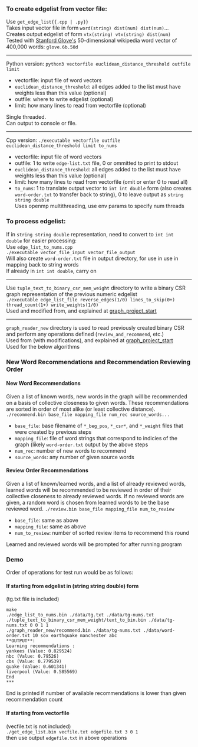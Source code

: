 ### To create edgelist from vector file:  
Use `get_edge_list{{.cpp | .py}}`  
Takes input vector file in form `word(string) dist(num) dist(num)`...  
Creates output edgelist of form `vtx(string) vtx(string) dist(num)`  
Tested with [Stanford Glove's](https://nlp.stanford.edu/projects/glove/) 50-dimensional wikipedia word vector of 400,000 words: `glove.6b.50d`

----
Python version:
`python3 vectorfile euclidean_distance_threshold outfile limit`
- vectorfile: input file of word vectors
- `euclidean_distance_threshold`: all edges added to the list must have weights less than this value (optional)
- outfile: where to write edgelist (optional)
- limit: how many lines to read from vectorfile (optional)

Single threaded.  
Can output to console or file.  

----
Cpp version:
`./executable vectorfile outfile euclidean_distance_threshold limit to_nums`  
- vectorfile: input file of word vectors
- outfile: 1 to write `edge-list.txt` file, 0 or ommitted to print to stdout
- `euclidean_distance_threshold`: all edges added to the list must have weights less than this value (optional)
- limit: how many lines to read from vectorfile (omit or enter 0 to read all)  
- `to_nums`: 1 to translate output vector to `int int double` form (also creates `word-order.txt` to transfer back to string), 0 to leave output as `string string double`  
 Uses openmp multithreading, use env params to specify num threads 

### To process edgelist:
If in `string string double` representation, need to convert to `int int double` for easier processing:  
Use `edge_list_to_nums.cpp`  
`./executable vector_file_input vector_file_output`  
Will also create `word-order.txt` file in output directory, for use in use in mapping back to string words  
If already in `int int double`, carry on

----
Use `tuple_text_to_binary_csr_mem_weight` directory to write a binary CSR graph representation of the previous numeric edgelist  
`./executable edge_list_file reverse_edges(1/0) lines_to_skip(0+) thread_count(1+) write_weights(1/0)`  
Used and modified from, and explained at [graph_project_start](https://github.com/asherliu/graph_project_start)

----
`graph_reader_new` directory is used to read previously created binary CSR and perform any operations defined (`review_and_recommend`, etc.)    
Used from (with modifications), and explained at [graph_project_start](https://github.com/asherliu/graph_project_start)  
Used for the below algorithms  

### New Word Recommendations and Recommendation Reviewing Order
#### New Word Recommendations
Given a list of known words, new words in the graph will be recommended on a basis of collective closeness to given words.  These recommendations are sorted in order of most alike (or least collective distance).
`./recommend.bin base_file mapping_file num_rec source_words...`  
- `base_file`: base filename of `*_beg_pos`, `*_csr*`, and `*_weight` files that were created by previous steps  
- `mapping_file`: file of word strings that correspond to indicies of the graph (likely `word-order.txt` output by the above steps  
- `num_rec`: number of new words to recommend
- `source_words`: any number of given source words
#### Review Order Recommendations
Given a list of known/learned words, and a list of already reviewed words, learned words will be recommended to be reviewed in order of their collective closeness to already reviewed words.  If no reviewed words are given, a random word is chosen from learned words to be the base reviewed word. 
`./review.bin base_file mapping_file num_to_review`
- `base_file`: same as above
- `mapping_file`: same as above
- `num_to_review`: number of sorted review items to recommend this round  
  
Learned and reviewed words will be prompted for after running program

### Demo
Order of operations for test run would be as follows:  
#### If starting from edgelist in (string string double) form
(tg.txt file is included)
```
make
./edge_list_to_nums.bin ./data/tg.txt ./data/tg-nums.txt
./tuple_text_to_binary_csr_mem_weight/text_to_bin.bin ./data/tg-nums.txt 0 0 1 1
./graph_reader_new/recommend.bin ./data/tg-nums.txt ./data/word-order.txt 10 sox earthquake manchester abc
**OUTPUT**:
Learning recommendations :
yankees (Value: 0.829524)
nbc (Value: 0.79526)
cbs (Value: 0.779539)
quake (Value: 0.601341)
liverpool (Value: 0.585569)
End
***
```  
End is printed if number of available recommendations is lower than given recommendation count

#### If starting from vectorfile
(vecfile.txt is not included)  
`./get_edge_list.bin vecfile.txt edgefile.txt 3 0 1`  
then use output `edgefile.txt` in above operations

